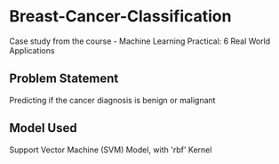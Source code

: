 # Breast-Cancer-Classification
Case study from the course - Machine Learning Practical: 6 Real World Applications
## Problem Statement
Predicting if the cancer diagnosis is benign or malignant
## Model Used
Support Vector Machine (SVM) Model, with 'rbf' Kernel
